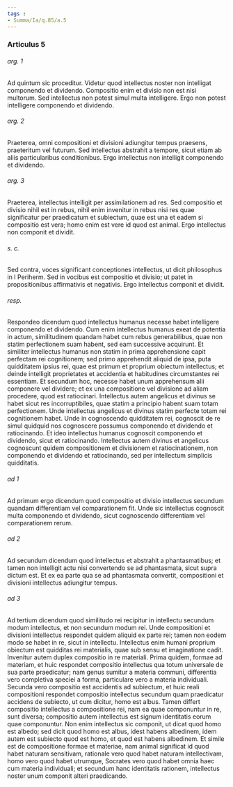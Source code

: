 ```yaml
---
tags : 
- Summa/Ia/q.85/a.5
---
```


### Articulus 5

###### arg. 1
Ad quintum sic proceditur. Videtur quod intellectus noster non intelligat componendo et dividendo. Compositio enim et divisio non est nisi multorum. Sed intellectus non potest simul multa intelligere. Ergo non potest intelligere componendo et dividendo.

###### arg. 2
Praeterea, omni compositioni et divisioni adiungitur tempus praesens, praeteritum vel futurum. Sed intellectus abstrahit a tempore, sicut etiam ab aliis particularibus conditionibus. Ergo intellectus non intelligit componendo et dividendo.

###### arg. 3
Praeterea, intellectus intelligit per assimilationem ad res. Sed compositio et divisio nihil est in rebus, nihil enim invenitur in rebus nisi res quae significatur per praedicatum et subiectum, quae est una et eadem si compositio est vera; homo enim est vere id quod est animal. Ergo intellectus non componit et dividit.

###### s. c.
Sed contra, voces significant conceptiones intellectus, ut dicit philosophus in I Periherm. Sed in vocibus est compositio et divisio; ut patet in propositionibus affirmativis et negativis. Ergo intellectus componit et dividit.

###### resp.
Respondeo dicendum quod intellectus humanus necesse habet intelligere componendo et dividendo. Cum enim intellectus humanus exeat de potentia in actum, similitudinem quandam habet cum rebus generabilibus, quae non statim perfectionem suam habent, sed eam successive acquirunt. Et similiter intellectus humanus non statim in prima apprehensione capit perfectam rei cognitionem; sed primo apprehendit aliquid de ipsa, puta quidditatem ipsius rei, quae est primum et proprium obiectum intellectus; et deinde intelligit proprietates et accidentia et habitudines circumstantes rei essentiam. Et secundum hoc, necesse habet unum apprehensum alii componere vel dividere; et ex una compositione vel divisione ad aliam procedere, quod est ratiocinari. Intellectus autem angelicus et divinus se habet sicut res incorruptibiles, quae statim a principio habent suam totam perfectionem. Unde intellectus angelicus et divinus statim perfecte totam rei cognitionem habet. Unde in cognoscendo quidditatem rei, cognoscit de re simul quidquid nos cognoscere possumus componendo et dividendo et ratiocinando. Et ideo intellectus humanus cognoscit componendo et dividendo, sicut et ratiocinando. Intellectus autem divinus et angelicus cognoscunt quidem compositionem et divisionem et ratiocinationem, non componendo et dividendo et ratiocinando, sed per intellectum simplicis quidditatis.

###### ad 1
Ad primum ergo dicendum quod compositio et divisio intellectus secundum quandam differentiam vel comparationem fit. Unde sic intellectus cognoscit multa componendo et dividendo, sicut cognoscendo differentiam vel comparationem rerum.

###### ad 2
Ad secundum dicendum quod intellectus et abstrahit a phantasmatibus; et tamen non intelligit actu nisi convertendo se ad phantasmata, sicut supra dictum est. Et ex ea parte qua se ad phantasmata convertit, compositioni et divisioni intellectus adiungitur tempus.

###### ad 3
Ad tertium dicendum quod similitudo rei recipitur in intellectu secundum modum intellectus, et non secundum modum rei. Unde compositioni et divisioni intellectus respondet quidem aliquid ex parte rei; tamen non eodem modo se habet in re, sicut in intellectu. Intellectus enim humani proprium obiectum est quidditas rei materialis, quae sub sensu et imaginatione cadit. Invenitur autem duplex compositio in re materiali. Prima quidem, formae ad materiam, et huic respondet compositio intellectus qua totum universale de sua parte praedicatur; nam genus sumitur a materia communi, differentia vero completiva speciei a forma, particulare vero a materia individuali. Secunda vero compositio est accidentis ad subiectum, et huic reali compositioni respondet compositio intellectus secundum quam praedicatur accidens de subiecto, ut cum dicitur, homo est albus. Tamen differt compositio intellectus a compositione rei, nam ea quae componuntur in re, sunt diversa; compositio autem intellectus est signum identitatis eorum quae componuntur. Non enim intellectus sic componit, ut dicat quod homo est albedo; sed dicit quod homo est albus, idest habens albedinem, idem autem est subiecto quod est homo, et quod est habens albedinem. Et simile est de compositione formae et materiae, nam animal significat id quod habet naturam sensitivam, rationale vero quod habet naturam intellectivam, homo vero quod habet utrumque, Socrates vero quod habet omnia haec cum materia individuali; et secundum hanc identitatis rationem, intellectus noster unum componit alteri praedicando.

